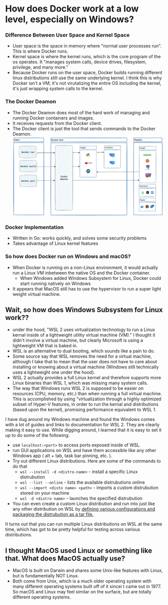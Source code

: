 # How does Docker work at a low level, especially on Windows?  

### Difference Between User Space and Kernel Space  
- User space is the space in memory where "normal user processes run". This is where
Docker runs.  
- Kernel space is where the kernel runs, which is the core program of the os operates.
It "manages system calls, device drives, filesystem, privilege, and many more."  
- Because Docker runs on the user space, Docker builds running different linux distributions
still use the same underlying kernel. I think this is why Docker isn't a VM; it's not virutalizing
the entire OS including the kernel, it's just wrapping system calls to the kernel.  

### The Docker Deamon  
- The Docker Deamon does most of the hard work of managing and running Docker containers and images.  
- It receives requests from the Docker client.  
- The Docker client is just the tool that sends commands to the Docker Deamon.  
![Docker Diagram](./dockerDiagram.webp)  

### Docker Implementation  
- Written in Go: works quickly, and solves some security problems  
- Takes advantage of Linux kernel features  

### So how does Docker run on Windows and macOS?  
- When Docker is running on a non-Linux environment, it would actually run a Linux VM inbetween
the native OS and the Docker container.  
    - When Windows added Windows Subsystem for Linux, Docker could start running natively on
    Windows  
- It appears that MacOS still has to use the hypervisor to run a super light weight virtual machine.  

## Wait, so how does Windows Subsystem for Linux work??  
- under the hood, "WSL 2 uses virtualization technology to run a Linux kernal inside of a lightweight
utility virtual machine (VM)." I thought it didn't involve a virtual machine, but clearly Microsoft
is using a lightweight VM that is baked in.  
- WSL is an alternative to dual booting, which sounds like a pain to do.  
- Some source say that WSL removes the need for a virtual machine, although I take that to mean that
the user does not have to care about installing or knowing about a virtual machine (Windows still
technically uses a lightweight one under the hood).  
- WSL 2 actually provides a full Linux kernel and therefore supports more Linux binaries than WSL 1,
which was missing many system calls.  
- The way that Windows runs WSL 2 is supposed to be easier on resources (CPU, memory, etc.) than
when running a full virtual machine. This is accomplished by using "virtualization through a highly
optimized subset of Hyper-V features, in order to run the kernal and distributions (based upon the
kernel), promising performance equivalent to WSL 1.  

I have dug around my Windows machine and found the Windows comes with a lot of guides and links
to documentation for WSL 2. They are clearly making it easy to use. While digging around, I learned
that it is easy to set it up to do some of the following:  
- use `localhost:<port>` to access ports exposed inside of WSL.  
- run GUI applications on WSL and have them accessible like any other Windows app ( alt + tab,
task bar pinning, etc. ).  
- Try out different Linux distributions. Here are some of the commands to do that  
    - `wsl --install -d <distro-name>` - install a specific Linux distrubution  
    - `wsl --list --online` - lists the available distrubutions online  
    - `wsl --import <disto name> <path>` - imports a custom distrubution stored on your machine  
    - `wsl -d <distro name>` - launches the specified distrubution  
- You can even create a custom Linux distribution and run into just like any other distribution
on WSL by [defining various configurations and packaging the distrubution as a tar file.](https://learn.microsoft.com/en-us/windows/wsl/build-custom-distro)  

It turns out that you can run multiple Linux distributions on WSL at the same time, which has got to
be pretty helpful for testing across various distributions.  

## I thought MacOS used Linux or something like that. What does MacOS actually use?  
- MacOS is built on Darwin and shares some Unix-like features with Linux, but is fundamentally
NOT Linux.  
- Both come from Unix, which is a much older operating system with many different operating systems built off of
it sincei t came out in 1977. So macOS and Linux may feel similar on the surface, but are totally different operating systems.  